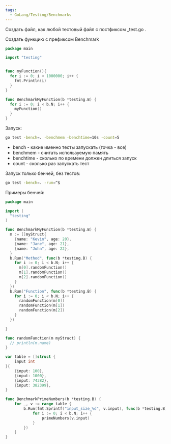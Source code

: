 ```yaml
---
tags:
  - GoLang/Testing/Benchmarks
---
```

Создать файл, как любой тестовый файл с постфиксом \_test.go .

Создать функцию с префиксом Benchmark

```go
package main

import "testing"


func myFunction(){
  for i := 0; i < 1000000; i++ {
    fmt.Println(i)
  }
}

func BenchmarkMyFunction(b *testing.B) {
  for i := 0; i < b.N; i++ {
    myFunction()
  }
}

```

Запуск: 

```sh
go test -bench=. -benchmem -benchtime=10s -count=5
```

- bench - какие именно тесты запускать (точка - все)
- benchmem - считать используемую память 
- benchtime - сколько по времени должен длиться запуск
- count - сколько раз запускать тест

Запуск только бенчей, без тестов: 

```sh
go test -bench=. -run=^$
```

Примеры бенчей: 

```go
package main

import (
  "testing"
)

func BenchmarkMyFunction(b *testing.B) {
  m := []myStruct{
    {name: "Kevin", age: 20},
    {name: "Jane", age: 21},
    {name: "John", age: 22},
  }
  b.Run("Method", func(b *testing.B) {
    for i := 0; i < b.N; i++ {
      m[0].randomFunction()
      m[1].randomFunction()
      m[2].randomFunction()
    }
  })
  b.Run("Function", func(b *testing.B) {
    for i := 0; i < b.N; i++ {
      randomFunction(m[0])
      randomFunction(m[1])
      randomFunction(m[2])
    }
  })

}

func randomFunction(m myStruct) {
  // println(m.name)
}

```

```go
var table = []struct {
    input int
}{
    {input: 100},
    {input: 1000},
    {input: 74382},
    {input: 382399},
}

func BenchmarkPrimeNumbers(b *testing.B) {
    for _, v := range table {
        b.Run(fmt.Sprintf("input_size_%d", v.input), func(b *testing.B) {
            for i := 0; i < b.N; i++ {
                primeNumbers(v.input)
            }
        })
    }
}
```


